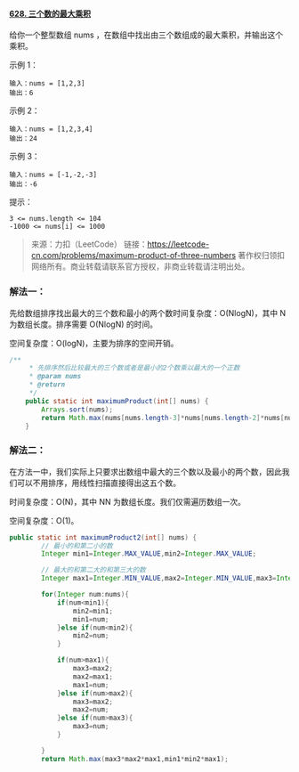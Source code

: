 #### [628. 三个数的最大乘积](https://leetcode-cn.com/problems/maximum-product-of-three-numbers/)



给你一个整型数组 nums ，在数组中找出由三个数组成的最大乘积，并输出这个乘积。

 

示例 1：

```
输入：nums = [1,2,3]
输出：6
```


示例 2：

```
输入：nums = [1,2,3,4]
输出：24
```


示例 3：

```
输入：nums = [-1,-2,-3]
输出：-6
```


提示：

```
3 <= nums.length <= 104
-1000 <= nums[i] <= 1000
```

> 来源：力扣（LeetCode）
> 链接：https://leetcode-cn.com/problems/maximum-product-of-three-numbers
> 著作权归领扣网络所有。商业转载请联系官方授权，非商业转载请注明出处。

### 解法一：

先给数组排序找出最大的三个数和最小的两个数时间复杂度：O(NlogN)，其中 N为数组长度。排序需要 O(NlogN) 的时间。

空间复杂度：O(logN)，主要为排序的空间开销。

```java
/**
     * 先排序然后比较最大的三个数或者是最小的2个数乘以最大的一个正数
     * @param nums
     * @return
     */
    public static int maximumProduct(int[] nums) {
        Arrays.sort(nums);
        return Math.max(nums[nums.length-3]*nums[nums.length-2]*nums[nums.length-1],nums[0]*nums[1]*nums[nums.length-1]);
    }
```

### 解法二：

在方法一中，我们实际上只要求出数组中最大的三个数以及最小的两个数，因此我们可以不用排序，用线性扫描直接得出这五个数。

时间复杂度：O(N)，其中 NN 为数组长度。我们仅需遍历数组一次。

空间复杂度：O(1)。

```java
public static int maximumProduct2(int[] nums) {
        // 最小的和第二小的数
        Integer min1=Integer.MAX_VALUE,min2=Integer.MAX_VALUE;

        // 最大的和第二大的和第三大的数
        Integer max1=Integer.MIN_VALUE,max2=Integer.MIN_VALUE,max3=Integer.MIN_VALUE;

        for(Integer num:nums){
            if(num<min1){
                min2=min1;
                min1=num;
            }else if(num<min2){
                min2=num;
            }

            if(num>max1){
                max3=max2;
                max2=max1;
                max1=num;
            }else if(num>max2){
                max3=max2;
                max2=num;
            }else if(num>max3){
                max3=num;
            }

        }
        return Math.max(max3*max2*max1,min1*min2*max1);
```

